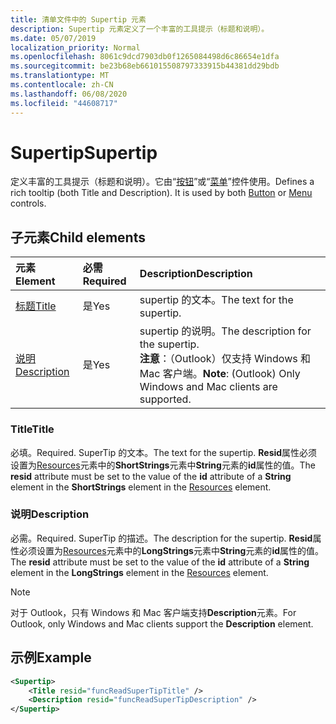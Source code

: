```yaml
---
title: 清单文件中的 Supertip 元素
description: Supertip 元素定义了一个丰富的工具提示（标题和说明）。
ms.date: 05/07/2019
localization_priority: Normal
ms.openlocfilehash: 8061c9dcd7903db0f1265084498d6c86654e1dfa
ms.sourcegitcommit: be23b68eb661015508797333915b44381dd29bdb
ms.translationtype: MT
ms.contentlocale: zh-CN
ms.lasthandoff: 06/08/2020
ms.locfileid: "44608717"
---
```

# <a name="supertip"></a><span data-ttu-id="c8a92-103">Supertip</span><span class="sxs-lookup"><span data-stu-id="c8a92-103">Supertip</span></span>

<span data-ttu-id="c8a92-p101">定义丰富的工具提示（标题和说明）。它由“[按钮](control.md#button-control)”或“[菜单](control.md#menu-dropdown-button-controls)”控件使用。</span><span class="sxs-lookup"><span data-stu-id="c8a92-p101">Defines a rich tooltip (both Title and Description). It is used by both [Button](control.md#button-control) or [Menu](control.md#menu-dropdown-button-controls)  controls.</span></span>

## <a name="child-elements"></a><span data-ttu-id="c8a92-106">子元素</span><span class="sxs-lookup"><span data-stu-id="c8a92-106">Child elements</span></span>

|  <span data-ttu-id="c8a92-107">元素</span><span class="sxs-lookup"><span data-stu-id="c8a92-107">Element</span></span> |  <span data-ttu-id="c8a92-108">必需</span><span class="sxs-lookup"><span data-stu-id="c8a92-108">Required</span></span>  |  <span data-ttu-id="c8a92-109">Description</span><span class="sxs-lookup"><span data-stu-id="c8a92-109">Description</span></span>  |
|:-----|:-----|:-----|
| [<span data-ttu-id="c8a92-110">标题</span><span class="sxs-lookup"><span data-stu-id="c8a92-110">Title</span></span>](#title) | <span data-ttu-id="c8a92-111">是</span><span class="sxs-lookup"><span data-stu-id="c8a92-111">Yes</span></span> | <span data-ttu-id="c8a92-112">supertip 的文本。</span><span class="sxs-lookup"><span data-stu-id="c8a92-112">The text for the supertip.</span></span> |
| [<span data-ttu-id="c8a92-113">说明</span><span class="sxs-lookup"><span data-stu-id="c8a92-113">Description</span></span>](#description) | <span data-ttu-id="c8a92-114">是</span><span class="sxs-lookup"><span data-stu-id="c8a92-114">Yes</span></span> | <span data-ttu-id="c8a92-115">supertip 的说明。</span><span class="sxs-lookup"><span data-stu-id="c8a92-115">The description for the supertip.</span></span><br><span data-ttu-id="c8a92-116">**注意**：（Outlook）仅支持 Windows 和 Mac 客户端。</span><span class="sxs-lookup"><span data-stu-id="c8a92-116">**Note**: (Outlook) Only Windows and Mac clients are supported.</span></span> |

### <a name="title"></a><span data-ttu-id="c8a92-117">Title</span><span class="sxs-lookup"><span data-stu-id="c8a92-117">Title</span></span>

<span data-ttu-id="c8a92-118">必填。</span><span class="sxs-lookup"><span data-stu-id="c8a92-118">Required.</span></span> <span data-ttu-id="c8a92-119">SuperTip 的文本。</span><span class="sxs-lookup"><span data-stu-id="c8a92-119">The text for the supertip.</span></span> <span data-ttu-id="c8a92-120">**Resid**属性必须设置为[Resources](resources.md)元素中的**ShortStrings**元素中**String**元素的**id**属性的值。</span><span class="sxs-lookup"><span data-stu-id="c8a92-120">The **resid** attribute must be set to the value of the **id** attribute of a **String** element in the **ShortStrings** element in the [Resources](resources.md) element.</span></span>

### <a name="description"></a><span data-ttu-id="c8a92-121">说明</span><span class="sxs-lookup"><span data-stu-id="c8a92-121">Description</span></span>

<span data-ttu-id="c8a92-122">必需。</span><span class="sxs-lookup"><span data-stu-id="c8a92-122">Required.</span></span> <span data-ttu-id="c8a92-123">SuperTip 的描述。</span><span class="sxs-lookup"><span data-stu-id="c8a92-123">The description for the supertip.</span></span> <span data-ttu-id="c8a92-124">**Resid**属性必须设置为[Resources](resources.md)元素中的**LongStrings**元素中**String**元素的**id**属性的值。</span><span class="sxs-lookup"><span data-stu-id="c8a92-124">The **resid** attribute must be set to the value of the **id** attribute of a **String** element in the **LongStrings** element in the [Resources](resources.md) element.</span></span>

> [!NOTE]
> <span data-ttu-id="c8a92-125">对于 Outlook，只有 Windows 和 Mac 客户端支持**Description**元素。</span><span class="sxs-lookup"><span data-stu-id="c8a92-125">For Outlook, only Windows and Mac clients support the **Description** element.</span></span>

## <a name="example"></a><span data-ttu-id="c8a92-126">示例</span><span class="sxs-lookup"><span data-stu-id="c8a92-126">Example</span></span>

```xml
<Supertip>
    <Title resid="funcReadSuperTipTitle" />
    <Description resid="funcReadSuperTipDescription" />
</Supertip>
```
